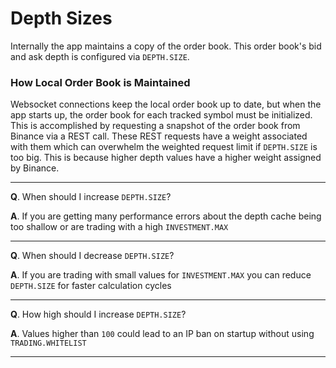 # Depth Sizes

Internally the app maintains a copy of the order book. This order book's bid and ask depth is configured via `DEPTH.SIZE`.


### How Local Order Book is Maintained

Websocket connections keep the local order book up to date, but when the app starts up, the order book for each tracked symbol must be initialized.
This is accomplished by requesting a snapshot of the order book from Binance via a REST call.
These REST requests have a weight associated with them which can overwhelm the weighted request limit if `DEPTH.SIZE` is too big.
This is because higher depth values have a higher weight assigned by Binance.

---

**Q**. When should I increase `DEPTH.SIZE`?

**A**. If you are getting many performance errors about the depth cache being too shallow or are trading with a high `INVESTMENT.MAX`

---

**Q**. When should I decrease `DEPTH.SIZE`?

**A**. If you are trading with small values for `INVESTMENT.MAX` you can reduce `DEPTH.SIZE` for faster calculation cycles

---

**Q**. How high should I increase `DEPTH.SIZE`?

**A**. Values higher than `100` could lead to an IP ban on startup without using `TRADING.WHITELIST`

---

